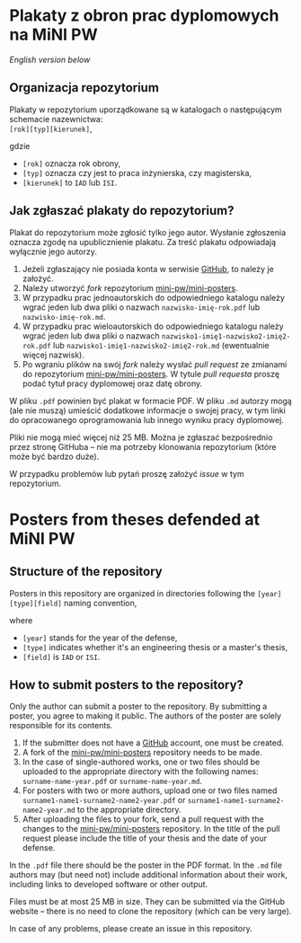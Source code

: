 # Plakaty z obron prac dyplomowych na MiNI PW

*English version below*

## Organizacja repozytorium

Plakaty w repozytorium uporządkowane są w katalogach o następującym schemacie nazewnictwa:<br>`[rok][typ][kierunek]`,

gdzie

* `[rok]` oznacza rok obrony,
* `[typ]` oznacza czy jest to praca inżynierska, czy magisterska,
* `[kierunek]` to `IAD` lub `ISI`.

## Jak zgłaszać plakaty do repozytorium?

Plakat do repozytorium może zgłosić tylko jego autor.
Wysłanie zgłoszenia oznacza zgodę na upublicznienie plakatu.
Za treść plakatu odpowiadają wyłącznie jego autorzy.

1. Jeżeli zgłaszający nie posiada konta w serwisie [GitHub](https://github.com/), to należy je założyć.
2. Należy utworzyć *fork* repozytorium [mini-pw/mini-posters](https://github.com/mini-pw/mini-posters).
3. W przypadku prac jednoautorskich do odpowiedniego katalogu należy wgrać jeden lub dwa pliki o nazwach
 `nazwisko-imię-rok.pdf` lub `nazwisko-imię-rok.md`.
3. W przypadku prac wieloautorskich do odpowiedniego katalogu należy wgrać jeden lub dwa pliki o nazwach
 `nazwisko1-imię1-nazwisko2-imię2-rok.pdf` lub `nazwisko1-imię1-nazwisko2-imię2-rok.md` (ewentualnie więcej nazwisk).
 4. Po wgraniu plików na swój *fork* należy wysłać *pull request* ze zmianami do repozytorium [mini-pw/mini-posters](https://github.com/mini-pw/mini-posters). W tytule *pull requesta* proszę podać tytuł pracy dyplomowej oraz datę obrony.

W pliku `.pdf` powinien być plakat w formacie PDF. W pliku `.md` autorzy mogą (ale nie muszą) umieścić dodatkowe informacje o swojej pracy, w tym linki do opracowanego oprogramowania lub innego wyniku pracy dyplomowej.

Pliki nie mogą mieć więcej niż 25 MB.
Można je zgłaszać bezpośrednio przez stronę GitHuba – nie ma potrzeby klonowania repozytorium (które może być bardzo duże).

W przypadku problemów lub pytań proszę założyć *issue* w tym repozytorium.


# Posters from theses defended at MiNI PW

## Structure of the repository

Posters in this repository are organized in directories following the `[year][type][field]` naming convention,

where

* `[year]` stands for the year of the defense,
* `[type]` indicates whether it's an engineering thesis or a master's thesis,
* `[field]` is `IAD` or `ISI`.

## How to submit posters to the repository?

Only the author can submit a poster to the repository.
By submitting a poster, you agree to making it public.
The authors of the poster are solely responsible for its contents.

1. If the submitter does not have a [GitHub](https://github.com/) account, one must be created.
2. A fork of the [mini-pw/mini-posters](https://github.com/mini-pw/mini-posters) repository needs to be made.
3. In the case of single-authored works, one or two files should be uploaded to the appropriate directory with the following names: `surname-name-year.pdf` or `surname-name-year.md`.
4. For posters with two or more authors, upload one or two files named `surname1-name1-surname2-name2-year.pdf` or `surname1-name1-surname2-name2-year.md` to the appropriate directory.
5. After uploading the files to your fork, send a pull request with the changes to the [mini-pw/mini-posters](https://github.com/mini-pw/mini-posters) repository. In the title of the pull request please include the title of your thesis and the date of your defense.

In the `.pdf` file there should be the poster in the PDF format. In the `.md` file authors may (but need not) include additional information about their work, including links to developed software or other output.

Files must be at most 25 MB in size.
They can be submitted via the GitHub website – there is no need to clone the repository (which can be very large).

In case of any problems, please create an issue in this repository.
